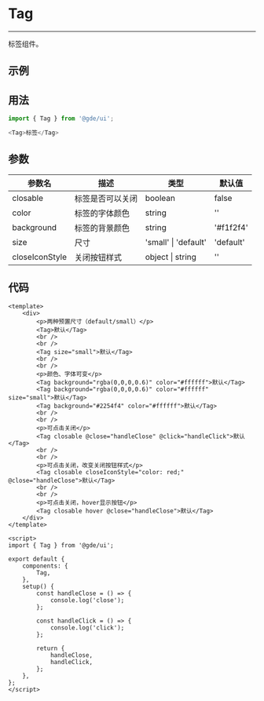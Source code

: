 # Tag

---

标签组件。

## 示例

<ui-tag/>

## 用法

```js
import { Tag } from '@gde/ui';

<Tag>标签</Tag>
```

## 参数

| 参数名         | 描述             | 类型                     | 默认值    |
| -------------- | ---------------- | ------------------------ | --------- |
| closable       | 标签是否可以关闭 | boolean                  | false     |
| color          | 标签的字体颜色   | string                   | ''        |
| background     | 标签的背景颜色   | string                   | '#f1f2f4' |
| size           | 尺寸             | 'small' &#124; 'default' | 'default' |
| closeIconStyle | 关闭按钮样式     | object &#124; string     | ''        |

## 代码

```vue
<template>
    <div>
        <p>两种预置尺寸（default/small）</p>
        <Tag>默认</Tag>
        <br />
        <br />
        <Tag size="small">默认</Tag>
        <br />
        <br />
        <p>颜色、字体可变</p>
        <Tag background="rgba(0,0,0,0.6)" color="#ffffff">默认</Tag>
        <Tag background="rgba(0,0,0,0.6)" color="#ffffff" size="small">默认</Tag>
        <Tag background="#2254f4" color="#ffffff">默认</Tag>
        <br />
        <br />
        <p>可点击关闭</p>
        <Tag closable @close="handleClose" @click="handleClick">默认</Tag>
        <br />
        <br />
        <p>可点击关闭，改变关闭按钮样式</p>
        <Tag closable closeIconStyle="color: red;" @close="handleClose">默认</Tag>
        <br />
        <br />
        <p>可点击关闭，hover显示按钮</p>
        <Tag closable hover @close="handleClose">默认</Tag>
    </div>
</template>

<script>
import { Tag } from '@gde/ui';

export default {
    components: {
        Tag,
    },
    setup() {
        const handleClose = () => {
            console.log('close');
        };

        const handleClick = () => {
            console.log('click');
        };

        return {
            handleClose,
            handleClick,
        };
    },
};
</script>
```
